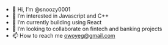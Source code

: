 - 👋 Hi, I’m @snoozy0001
- 👀 I’m interested in Javascript and C++
- 🌱 I’m currently building using React
- 💞️ I’m looking to collaborate on fintech and banking projects 
- 📫 How to reach me owoyeg@gmail.com 

<!---
snoozy0001/snoozy0001 is a ✨ special ✨ repository because its `README.md` (this file) appears on your GitHub profile.
You can click the Preview link to take a look at your changes.
--->
